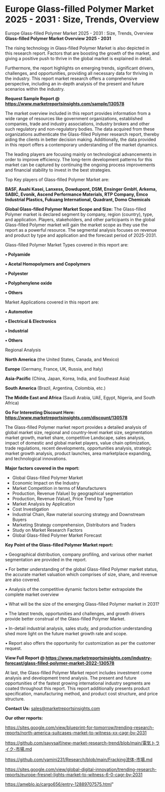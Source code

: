 # Europe Glass-filled Polymer Market 2025 - 2031 : Size, Trends, Overview
 Europe Glass-filled Polymer Market 2025 - 2031 : Size, Trends, Overview
<Strong> Glass-filled Polymer Market Overview 2025 - 2031</strong>

The rising technology in Glass-filled Polymer Market is also depicted in this research report. Factors that are boosting the growth of the market, and giving a positive push to thrive in the global market is explained in detail.

Furthermore, the report highlights on emerging trends, significant drivers, challenges, and opportunities, providing all necessary data for thriving in the industry. This report market research offers a comprehensive perspective, including an in-depth analysis of the present and future scenarios within the industry.

<strong>Request Sample Report @ <a href=https://www.marketreportsinsights.com/sample/130578>https://www.marketreportsinsights.com/sample/130578</a></strong>

The market overview included in this report provides information from a wide range of resources like government organizations, established companies, trade and industry associations, industry brokers and other such regulatory and non-regulatory bodies. The data acquired from these organizations authenticate the Glass-filled Polymer research report, thereby aiding the clients in better decision making. Additionally, the data provided in this report offers a contemporary understanding of the market dynamics.

The leading players are focusing mainly on technological advancements in order to improve efficiency. The long-term development patterns for this market can be captured by continuing the ongoing process improvements and financial stability to invest in the best strategies.

Top Key players of Glass-filled Polymer Market are:

<strong>BASF, Asahi Kasei, Lanxess, Dowdupont, DSM, Ensinger GmbH, Arkema, SABIC, Evonik, Ascend Performance Materials, RTP Company, Emco Industrial Plastics, Fukuang International, Quadrant, Domo Chemicals</strong>

<strong><b>Global Glass-filled Polymer Market Scope and Size:</b></strong>
The Glass-filled Polymer market is declared segment by company, region (country), type, and application. Players, stakeholders, and other participants in the global Glass-filled Polymer market will gain the market scope as they use the report as a powerful resource. The segmental analysis focuses on revenue and product by type and application and the forecast period of 2025-2031.

Glass-filled Polymer Market Types covered in this report are:

<strong>• Polyamide

• Acetal Homopolymers and Copolymers

• Polyester

• Polyphenylene oxide

• Others</strong>

Market Applications covered in this report are:

<strong>• Automotive

• Electrical & Electronics

• Industrial

• Others</strong> 

Regional Analysis

<strong>North America</strong> (the United States, Canada, and Mexico)

<strong>Europe</strong> (Germany, France, UK, Russia, and Italy)

<strong>Asia-Pacific</strong> (China, Japan, Korea, India, and Southeast Asia)

<strong>South America</strong> (Brazil, Argentina, Colombia, etc.)

<strong>The Middle East and Africa</strong> (Saudi Arabia, UAE, Egypt, Nigeria, and South Africa)

<strong>Go For Interesting Discount Here: <a href=https://www.marketreportsinsights.com/discount/130578>https://www.marketreportsinsights.com/discount/130578</a></strong>

The Glass-filled Polymer market report provides a detailed analysis of global market size, regional and country-level market size, segmentation market growth, market share, competitive Landscape, sales analysis, impact of domestic and global market players, value chain optimization, trade regulations, recent developments, opportunities analysis, strategic market growth analysis, product launches, area marketplace expanding, and technological innovations.

<strong><b>Major factors covered in the report:</b></strong>
<ul>
  <li>Global Glass-filled Polymer Market </li>
  <li>Economic Impact on the Industry</li>
  <li>Market Competition in terms of Manufacturers</li>
  <li>Production, Revenue (Value) by geographical segmentation</li>
  <li>Production, Revenue (Value), Price Trend by Type</li>
  <li>Market Analysis by Application</li>
  <li>Cost Investigation</li>
  <li>Industrial Chain, Raw material sourcing strategy and Downstream Buyers</li>
  <li>Marketing Strategy comprehension, Distributors and Traders</li>
  <li>Study on Market Research Factors</li>
  <li>Global Glass-filled Polymer Market Forecast</li>
</ul>

<strong><b>Key Point of the Glass-filled Polymer Market report:</b></strong>

• Geographical distribution, company profiling, and various other market segmentation are provided in the report.

• For better understanding of the global Glass-filled Polymer market status, the accurate market valuation which comprises of size, share, and revenue are also covered.

• Analysis of the competitive dynamic factors better extrapolate the complete market overview

• What will be the size of the emerging Glass-filled Polymer market in 2031?

• The latest trends, opportunities and challenges, and growth drivers provide better construal of the Glass-filled Polymer Market.

• In-detail industrial analysis, sales study, and production understanding shed more light on the future market growth rate and scope.

• Report also offers the opportunity for customization as per the customer request.

<strong><b>View Full Report @ <a href=https://www.marketreportsinsights.com/industry-forecast/glass-filled-polymer-market-2022-130578>https://www.marketreportsinsights.com/industry-forecast/glass-filled-polymer-market-2022-130578</a></b></strong>


At last, the Glass-filled Polymer Market report includes investment come analysis and development trend analysis. The present and future opportunities of the fastest growing international industry segments are coated throughout this report. This report additionally presents product specification, manufacturing method, and product cost structure, and price structure.

<strong>Contact Us:</strong>
sales@marketreportsinsights.com

<strong>Our other reports:</strong>

<a href=https://sites.google.com/view/blueprint-for-tomorrow/trending-research-reports/north-america-suitcases-market-to-witness-xx-cagr-by-2031>https://sites.google.com/view/blueprint-for-tomorrow/trending-research-reports/north-america-suitcases-market-to-witness-xx-cagr-by-2031</a>

<a href=https://github.com/sayysaif/new-market-research-trend/blob/main/電気トライク-市場.md>https://github.com/sayysaif/new-market-research-trend/blob/main/電気トライク-市場.md</a>

<a href=https://github.com/yamini231/Research/blob/main/Fracking流体-市場.md>https://github.com/yamini231/Research/blob/main/Fracking流体-市場.md</a>

<a href=https://sites.google.com/view/global-digital-innovation/trending-research-reports/europe-fresnel-lights-market-to-witness-6-0-cagr-by-2031>https://sites.google.com/view/global-digital-innovation/trending-research-reports/europe-fresnel-lights-market-to-witness-6-0-cagr-by-2031</a>

<a href=https://ameblo.jp/cargo656/entry-12889707575.html>https://ameblo.jp/cargo656/entry-12889707575.html</a>"
